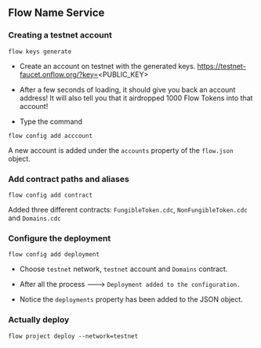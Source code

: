 ## Flow Name Service

### Creating a testnet account

```
flow keys generate
```

- Create an account on testnet with the generated keys.
https://testnet-faucet.onflow.org/?key=<PUBLIC_KEY>

- After a few seconds of loading, it should give you back an account address! It will also tell you that it airdropped 1000 Flow Tokens into that account!

- Type the command

```
flow config add acccount
```

A new account is added under the `accounts` property of the `flow.json` object.

### Add contract paths and aliases

```
flow config add contract
```

Added three different contracts: `FungibleToken.cdc`, `NonFungibleToken.cdc` and `Domains.cdc`

### Configure the deployment

```
flow config add deployment
```

- Choose `testnet` network, `testnet` account and `Domains` contract.

- After all the process ---> `Deployment added to the configuration.`

- Notice the `deployments` property has been added to the JSON object.

### Actually deploy

```
flow project deploy --network=testnet
```




